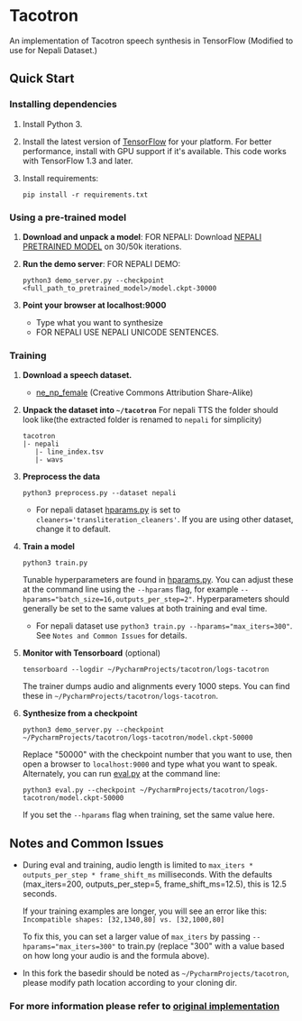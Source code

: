 # Tacotron

An implementation of Tacotron speech synthesis in TensorFlow (Modified to use for Nepali Dataset.)

## Quick Start

### Installing dependencies

1. Install Python 3.

2. Install the latest version of [TensorFlow](https://www.tensorflow.org/install/) for your platform. For better
   performance, install with GPU support if it's available. This code works with TensorFlow 1.3 and later.

3. Install requirements:
   ```
   pip install -r requirements.txt
   ```


### Using a pre-trained model

1. **Download and unpack a model**:
   FOR NEPALI:
   Download [NEPALI PRETRAINED MODEL](https://drive.google.com/open?id=1P6tyIYZiTG2_6wPim4IRGZrNEYadJrU6) on 30/50k iterations.

2. **Run the demo server**:
   FOR NEPALI DEMO:
   ```
   python3 demo_server.py --checkpoint <full_path_to_pretrained_model>/model.ckpt-30000
    ```

3. **Point your browser at localhost:9000**
   * Type what you want to synthesize
   * FOR NEPALI USE NEPALI UNICODE SENTENCES.

### Training
1. **Download a speech dataset.**

    * [ne_np_female](https://research.google/tools/datasets/nepali-tts/) (Creative Commons Attribution Share-Alike)

2. **Unpack the dataset into `~/tacotron`**
   For nepali TTS the folder should look like(the extracted folder is renamed to `nepali` for simplicity)
      ```
   tacotron
     |- nepali
         |- line_index.tsv
         |- wavs
   ```

3. **Preprocess the data**
   ```
   python3 preprocess.py --dataset nepali
   ```
     * For nepali dataset [hparams.py](hparams.py) is set to `cleaners='transliteration_cleaners'`. 
      If you are using other dataset, change it to default. 

4. **Train a model**
   ```
   python3 train.py
   ```

   Tunable hyperparameters are found in [hparams.py](hparams.py). You can adjust these at the command
   line using the `--hparams` flag, for example `--hparams="batch_size=16,outputs_per_step=2"`.
   Hyperparameters should generally be set to the same values at both training and eval time.
   
   * For nepali dataset use `python3 train.py --hparams="max_iters=300"`. See `Notes and Common Issues` for details.


5. **Monitor with Tensorboard** (optional)
   ```
   tensorboard --logdir ~/PycharmProjects/tacotron/logs-tacotron
   ```

   The trainer dumps audio and alignments every 1000 steps. You can find these in
   `~/PycharmProjects/tacotron/logs-tacotron`.

6. **Synthesize from a checkpoint**
   ```
   python3 demo_server.py --checkpoint ~/PycharmProjects/tacotron/logs-tacotron/model.ckpt-50000
   ```
   Replace "50000" with the checkpoint number that you want to use, then open a browser
   to `localhost:9000` and type what you want to speak. Alternately, you can
   run [eval.py](eval.py) at the command line:
   ```
   python3 eval.py --checkpoint ~/PycharmProjects/tacotron/logs-tacotron/model.ckpt-50000
   ```
   If you set the `--hparams` flag when training, set the same value here.


## Notes and Common Issues
    
  * During eval and training, audio length is limited to `max_iters * outputs_per_step * frame_shift_ms`
    milliseconds. With the defaults (max_iters=200, outputs_per_step=5, frame_shift_ms=12.5), this is
    12.5 seconds.
    
    If your training examples are longer, you will see an error like this:
    `Incompatible shapes: [32,1340,80] vs. [32,1000,80]`
    
    To fix this, you can set a larger value of `max_iters` by passing `--hparams="max_iters=300"` to
    train.py (replace "300" with a value based on how long your audio is and the formula above).

  * In this fork the basedir should be noted as `~/PycharmProjects/tacotron`, please modify path location according to your cloning dir.

### For more information please refer to [original implementation](https://github.com/keithito/tacotron)
  
